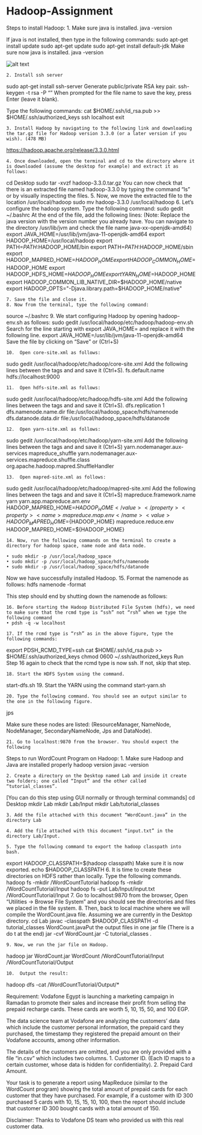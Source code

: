 # Hadoop-Assignment
Steps to install Hadoop:
    1. Make sure java is installed. 
java -version

If java is not installed, then type in the following commands:
sudo apt-get install update
sudo apt-get update
sudo apt-get install default-jdk 
Make sure now java is installed. 
java -version

![alt text]()



    2. Install ssh server
sudo apt-get install ssh-server
Generate public/private RSA key pair. 
ssh-keygen -t rsa -P “” 
When prompted for the file name to save the key, press Enter (leave it blank).

Type the following commands:
cat $HOME/.ssh/id_rsa.pub >> $HOME/.ssh/authorized_keys
ssh localhost
exit


    3. Install Hadoop by navigating to the following link and downloading the tar.gz file for Hadoop version 3.3.0 (or a later version if you wish). (478 MB)
https://hadoop.apache.org/release/3.3.0.html

    4. Once downloaded, open the terminal and cd to the directory where it is downloaded (assume the desktop for example) and extract it as follows:
cd Desktop
sudo tar -xvzf hadoop-3.3.0.tar.gz
You can now check that there is an extracted file named hadoop-3.3.0 by typing the command “ls” or by visually inspecting the files. 
    5. Now, we move the extracted file to the location /usr/local/hadoop
sudo mv hadoop-3.3.0 /usr/local/hadoop
    6. Let’s configure the hadoop system. 
Type the following command:
sudo gedit ~/.bashrc 
At the end of the file, add the following lines: (Note: Replace the java version with the version number you already have. You can navigate to the directory /usr/lib/jvm and check the file name java-xx-openjdk-amd64)
export JAVA_HOME=/usr/lib/jvm/java-11-openjdk-amd64
export HADOOP_HOME=/usr/local/hadoop
export PATH=$PATH:$HADOOP_HOME/bin
export PATH=$PATH:$HADOOP_HOME/sbin
export HADOOP_MAPRED_HOME=$HADOOP_HOME
export HADOOP_COMMON_HOME=$HADOOP_HOME
export HADOOP_HDFS_HOME=$HADOOP_HOME
export YARN_HOME=$HADOOP_HOME
export HADOOP_COMMON_LIB_NATIVE_DIR=$HADOOP_HOME/native
export HADOOP_OPTS="-Djava.library.path=$HADOOP_HOME/native"










    7. Save the file and close it. 
    8. Now from the terminal, type the following command:
source ~/.bashrc 
    9. We start configuring Hadoop by opening hadoop-env.sh as follows:
sudo gedit /usr/local/hadoop/etc/hadoop/hadoop-env.sh
Search for the line starting with export JAVA_HOME= and replace it with the following line. 
export JAVA_HOME=/usr/lib/jvm/java-11-openjdk-amd64
Save the file by clicking on “Save” or (Ctrl+S)










    10.  Open core-site.xml as follows:
sudo gedit /usr/local/hadoop/etc/hadoop/core-site.xml
    Add the following lines between the tags <configuration> and </configuration> and  save it (Ctrl+S).
<property>
	<name>fs.default.name</name>
	<value>hdfs://localhost:9000</value>
</property>








    11.  Open hdfs-site.xml as follows:
sudo gedit /usr/local/hadoop/etc/hadoop/hdfs-site.xml
    Add the following lines between the tags <configuration> and </configuration> and save it (Ctrl+S).
<property>
  <name>dfs.replication</name>
  <value>1</value>
</property>
<property>
 <name>dfs.namenode.name.dir</name>
 <value>file:/usr/local/hadoop_space/hdfs/namenode</value>
</property>
<property>
 <name>dfs.datanode.data.dir</name>
 <value>file:/usr/local/hadoop_space/hdfs/datanode</value>
</property>











    12.  Open yarn-site.xml as follows:
sudo gedit /usr/local/hadoop/etc/hadoop/yarn-site.xml
    Add the following lines between the tags <configuration> and </configuration> and save it (Ctrl+S)
 <property>
   <name>yarn.nodemanager.aux-services</name>
   <value>mapreduce_shuffle</value>
 </property>
 <property>
   <name>yarn.nodemanager.aux-services.mapreduce.shuffle.class</name>
   <value>org.apache.hadoop.mapred.ShuffleHandler</value>
 </property>



    13.  Open mapred-site.xml as follows:
sudo gedit /usr/local/hadoop/etc/hadoop/mapred-site.xml
    Add the following lines between the tags <configuration> and </configuration> and save it (Ctrl+S)
 <property>
  <name>mapreduce.framework.name</name>
  <value>yarn</value>
 </property>
 <property>
  <name>yarn.app.mapreduce.am.env</name>
  <value>HADOOP_MAPRED_HOME=${HADOOP_HOME}</value>
 </property>
 <property>
  <name>mapreduce.map.env</name>
  <value>HADOOP_MAPRED_HOME=${HADOOP_HOME}</value>
 </property>
 <property>
  <name>mapreduce.reduce.env</name>
  <value>HADOOP_MAPRED_HOME=${HADOOP_HOME}</value>
 </property>















    14. Now, run the following commands on the terminal to create a directory for hadoop space, name node and data node. 

    • sudo mkdir -p /usr/local/hadoop_space
    • sudo mkdir -p /usr/local/hadoop_space/hdfs/namenode
    • sudo mkdir -p /usr/local/hadoop_space/hdfs/datanode
Now we have successfully installed Hadoop. 
    15. Format the namenode as follows: 
hdfs namenode -format

This step should end by shutting down the namenode as follows: 






    16. Before starting the Hadoop Distributed File System (hdfs), we need to make sure that the rcmd type is “ssh” not “rsh” when we type the following command 
    • pdsh -q -w localhost

    17. If the rcmd type is “rsh” as in the above figure, type the following commands:
export PDSH_RCMD_TYPE=ssh
cat $HOME/.ssh/id_rsa.pub >> $HOME/.ssh/authorized_keys
chmod 0600 ~/.ssh/authorized_keys
Run Step 16 again to check that the rcmd type is now ssh.
If not, skip that step. 

    18. Start the HDFS System using the command. 
start-dfs.sh
    19. Start the YARN using the command
start-yarn.sh

    20. Type the following command. You should see an output similar to the one in the following figure.
jps


Make sure these nodes are listed: (ResourceManager, NameNode, NodeManager, SecondaryNameNode, Jps and DataNode).


    21. Go to localhost:9870 from the browser. You should expect the following



Steps to run WordCount Program on Hadoop:
    1. Make sure Hadoop and Java are installed properly
hadoop version
javac -version

    2. Create a directory on the Desktop named Lab and inside it create two folders; one called “Input” and the other called “tutorial_classes”. 
[You can do this step using GUI normally or through terminal commands] 
cd Desktop
mkdir Lab
mkdir Lab/Input
mkdir Lab/tutorial_classes

    3. Add the file attached with this document “WordCount.java” in the directory Lab

    4. Add the file attached with this document “input.txt” in the directory Lab/Input. 

    5. Type the following command to export the hadoop classpath into bash.
export HADOOP_CLASSPATH=$(hadoop classpath)
Make sure it is now exported. 
echo $HADOOP_CLASSPATH
    6. It is time to create these directories on HDFS rather than locally. Type the following commands.
hadoop fs -mkdir /WordCountTutorial 
hadoop fs -mkdir /WordCountTutorial/Input
hadoop fs -put Lab/Input/input.txt /WordCountTutorial/Input
    7. Go to localhost:9870 from the browser, Open “Utilities → Browse File System” and you should see the directories and files we placed in the file system. 
    8. Then, back to local machine where we will compile the WordCount.java file. Assuming we are currently in the Desktop directory.
cd Lab
javac -classpath $HADOOP_CLASSPATH -d tutorial_classes WordCount.javaPut the output files in one jar file (There is a do
t at the end)
jar -cvf WordCount.jar -C tutorial_classes .

    9. Now, we run the jar file on Hadoop.
hadoop jar WordCount.jar WordCount /WordCountTutorial/Input /WordCountTutorial/Output

    10.  Output the result:
hadoop dfs -cat /WordCountTutorial/Output/*


























Requirement:
Vodafone Egypt is launching a marketing campaign in Ramadan to promote their sales and increase their profit from selling the prepaid recharge cards. These cards are worth 5, 10, 15, 50, and 100 EGP. 

The data science team at Vodafone are analyzing the customers’ data which include the customer personal information, the prepaid card they purchased, the timestamp they registered the prepaid amount on their Vodafone accounts, among other information. 

The details of the customers are omitted, and you are only provided with a file “in.csv” which includes two columns. 
    1. Customer ID. (Each ID maps to a certain customer, whose data is hidden for confidentiality). 
    2. Prepaid Card Amount. 

Your task is to generate a report using MapReduce (similar to the WordCount program) showing the total amount of prepaid cards for each customer that they have purchased.  For example, if a customer with ID 300 purchased 5 cards with 10, 15, 15, 10, 100, then the report should include that customer ID 300 bought cards with a total amount of 150. 







Disclaimer: Thanks to Vodafone DS team who provided us with this real customer data. 
